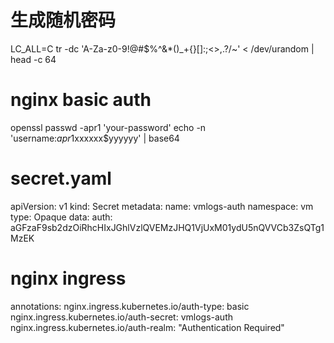 # 生成随机密码
LC_ALL=C tr -dc 'A-Za-z0-9!@#$%^&*()_+{}[]:;<>,.?/~' < /dev/urandom | head -c 64
# nginx basic auth
openssl passwd -apr1 'your-password'
echo -n 'username:$apr1$xxxxxx$yyyyyy' | base64
# secret.yaml
apiVersion: v1
kind: Secret
metadata:
  name: vmlogs-auth
  namespace: vm
type: Opaque
data:
  auth: aGFzaF9sb2dzOiRhcHIxJGhlVzlQVEMzJHQ1VjUxM01ydU5nQVVCb3ZsQTg1MzEK
# nginx ingress
annotations:
    nginx.ingress.kubernetes.io/auth-type: basic
    nginx.ingress.kubernetes.io/auth-secret: vmlogs-auth
    nginx.ingress.kubernetes.io/auth-realm: "Authentication Required"
